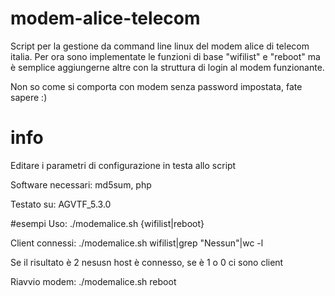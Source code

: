 # modem-alice-telecom
Script per la gestione da command line linux del modem alice di telecom italia.
Per ora sono implementate le funzioni di base "wifilist" e "reboot" ma è semplice aggiungerne altre con la struttura di login al modem funzionante.

Non so come si comporta con modem senza password impostata, fate sapere :)

# info
Editare i parametri di configurazione in testa allo script

Software necessari: md5sum, php

Testato su: AGVTF_5.3.0

#esempi
Uso: ./modemalice.sh {wifilist|reboot}

Client connessi: ./modemalice.sh wifilist|grep "Nessun"|wc -l

Se il risultato è 2 nesusn host è connesso, se è 1 o 0 ci sono client

Riavvio modem: ./modemalice.sh reboot

